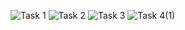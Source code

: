 ![Task 1](https://user-images.githubusercontent.com/123944620/215458532-b120b6bb-304b-42fb-9648-54ac5568b2d2.png)
![Task 2](https://user-images.githubusercontent.com/123944620/215458952-7541f09b-fc27-4cec-b3b8-110cc354eff8.png)
![Task 3](https://user-images.githubusercontent.com/123944620/215459133-49246976-7f4b-4506-b226-4682b8a4c7a2.png)
![Task 4(1)](https://user-images.githubusercontent.com/123944620/215459400-45c37460-171e-4ba2-8209-8e9206b86bdb.png)
